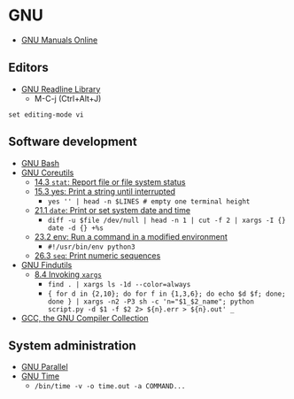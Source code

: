 # GNU

* [GNU Manuals Online](https://www.gnu.org/manual/)

## Editors

* [GNU Readline Library](https://tiswww.cwru.edu/php/chet/readline/readline.html)
  * M-C-j (Ctrl+Alt+J)
```~/.inputrc
set editing-mode vi
```

## Software development

* [GNU Bash](https://www.gnu.org/software/bash/)
* [GNU Coreutils](https://www.gnu.org/software/coreutils/manual/coreutils.html)
  * [14.3 `stat`: Report file or file system status](https://www.gnu.org/software/coreutils/manual/coreutils.html#stat-invocation)
  * [15.3 yes: Print a string until interrupted](https://www.gnu.org/software/coreutils/manual/coreutils.html#yes-invocation)
    * `yes '' | head -n $LINES # empty one terminal height`
  * [21.1 `date`: Print or set system date and time](https://www.gnu.org/software/coreutils/manual/coreutils.html#date-invocation)
    * `diff -u $file /dev/null | head -n 1 | cut -f 2 | xargs -I {} date -d {} +%s`
  * [23.2 env: Run a command in a modified environment](https://www.gnu.org/software/coreutils/manual/coreutils.html#env-invocation)
    * `#!/usr/bin/env python3`
  * [26.3 `seq`: Print numeric sequences](https://www.gnu.org/software/coreutils/manual/coreutils.html#seq-invocation)
* [GNU Findutils](https://www.gnu.org/software/findutils/manual/html_mono/find.html)
  * [8.4 Invoking `xargs`](https://www.gnu.org/software/findutils/manual/html_mono/find.html#Invoking-xargs)
    * `find . | xargs ls -1d --color=always`
    * `{ for d in {2,10}; do for f in {1,3,6}; do echo $d $f; done; done } | xargs -n2 -P3 sh -c 'n="$1_$2_name"; python script.py -d $1 -f $2 2> ${n}.err > ${n}.out' _`
* [GCC, the GNU Compiler Collection](https://www.gnu.org/software/gcc/)

## System administration

* [GNU Parallel](https://www.gnu.org/software/parallel/)
* [GNU Time](https://www.gnu.org/software/time/)
  * `/bin/time -v -o time.out -a COMMAND...`
